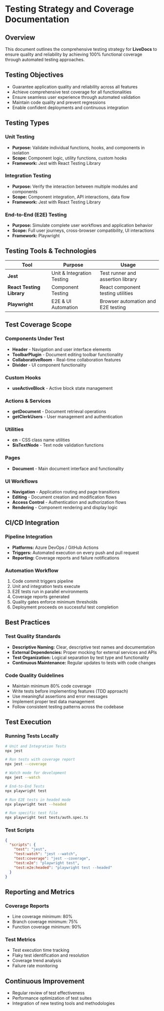 # Testing Strategy and Coverage Documentation

## Overview

This document outlines the comprehensive testing strategy for **LiveDocs** to ensure quality and reliability by achieving 100% functional coverage through automated testing approaches.

## Testing Objectives

- Guarantee application quality and reliability across all features
- Achieve comprehensive test coverage for all functionalities
- Ensure seamless user experience through automated validation
- Maintain code quality and prevent regressions
- Enable confident deployments and continuous integration

## Testing Types

### Unit Testing
- **Purpose:** Validate individual functions, hooks, and components in isolation
- **Scope:** Component logic, utility functions, custom hooks
- **Framework:** Jest with React Testing Library

### Integration Testing
- **Purpose:** Verify the interaction between multiple modules and components
- **Scope:** Component integration, API interactions, data flow
- **Framework:** Jest with React Testing Library

### End-to-End (E2E) Testing
- **Purpose:** Simulate complete user workflows and application behavior
- **Scope:** Full user journeys, cross-browser compatibility, UI interactions
- **Framework:** Playwright

## Testing Tools & Technologies

| Tool | Purpose | Usage |
|------|---------|-------|
| **Jest** | Unit & Integration Testing | Test runner and assertion library |
| **React Testing Library** | Component Testing | React component testing utilities |
| **Playwright** | E2E & UI Automation | Browser automation and E2E testing |

## Test Coverage Scope

### Components Under Test
- **Header** - Navigation and user interface elements
- **ToolbarPlugin** - Document editing toolbar functionality
- **CollaborativeRoom** - Real-time collaboration features
- **Divider** - UI component functionality

### Custom Hooks
- **useActiveBlock** - Active block state management

### Actions & Services
- **getDocument** - Document retrieval operations
- **getClerkUsers** - User management and authentication

### Utilities
- **cn** - CSS class name utilities
- **$isTextNode** - Text node validation functions

### Pages
- **Document** - Main document interface and functionality

### UI Workflows
- **Navigation** - Application routing and page transitions
- **Editing** - Document creation and modification flows
- **Access Control** - Authentication and authorization flows
- **Rendering** - Component rendering and display logic

## CI/CD Integration

### Pipeline Integration
- **Platforms:** Azure DevOps / GitHub Actions
- **Triggers:** Automated execution on every push and pull request
- **Reporting:** Coverage reports and failure notifications

### Automation Workflow
1. Code commit triggers pipeline
2. Unit and integration tests execute
3. E2E tests run in parallel environments
4. Coverage reports generated
5. Quality gates enforce minimum thresholds
6. Deployment proceeds on successful test completion

## Best Practices

### Test Quality Standards
- **Descriptive Naming:** Clear, descriptive test names and documentation
- **External Dependencies:** Proper mocking for external services and APIs
- **Test Organization:** Logical separation by test type and functionality
- **Continuous Maintenance:** Regular updates to tests with code changes

### Code Quality Guidelines
- Maintain minimum 80% code coverage
- Write tests before implementing features (TDD approach)
- Use meaningful assertions and error messages
- Implement proper test data management
- Follow consistent testing patterns across the codebase

## Test Execution

### Running Tests Locally

```bash
# Unit and Integration Tests
npx jest

# Run tests with coverage report
npx jest --coverage

# Watch mode for development
npx jest --watch

# End-to-End Tests
npx playwright test

# Run E2E tests in headed mode
npx playwright test --headed

# Run specific test file
npx playwright test tests/auth.spec.ts
```

### Test Scripts

```json
{
  "scripts": {
    "test": "jest",
    "test:watch": "jest --watch",
    "test:coverage": "jest --coverage",
    "test:e2e": "playwright test",
    "test:e2e:headed": "playwright test --headed"
  }
}
```

## Reporting and Metrics

### Coverage Reports
- Line coverage minimum: 80%
- Branch coverage minimum: 75%
- Function coverage minimum: 90%

### Test Metrics
- Test execution time tracking
- Flaky test identification and resolution
- Coverage trend analysis
- Failure rate monitoring

## Continuous Improvement

- Regular review of test effectiveness
- Performance optimization of test suites
- Integration of new testing tools and methodologies

